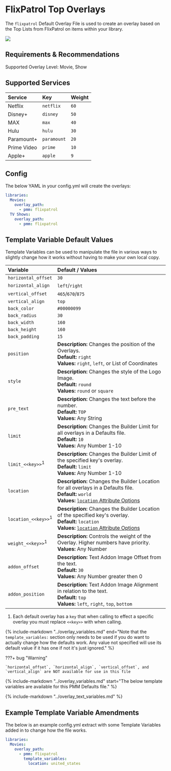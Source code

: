 # FlixPatrol Top Overlays

The `flixpatrol` Default Overlay File is used to create an overlay based on the Top Lists from FlixPatrol on items within your library.

![](images/flixpatrol.png)

## Requirements & Recommendations

Supported Overlay Level: Movie, Show

## Supported Services

| Service     | Key         | Weight |
|:------------|:------------|:-------|
| Netflix     | `netflix`   | `60`   |
| Disney+     | `disney`    | `50`   |
| MAX         | `max`       | `40`   |
| Hulu        | `hulu`      | `30`   |
| Paramount+  | `paramount` | `20`   |
| Prime Video | `prime`     | `10`   |
| Apple+      | `apple`     | `9`    |

## Config

The below YAML in your config.yml will create the overlays:

```yaml
libraries:
  Movies:
    overlay_path:
      - pmm: flixpatrol
  TV Shows:
    overlay_path:
      - pmm: flixpatrol
```

## Template Variable Default Values

Template Variables can be used to manipulate the file in various ways to slightly change how it works without having to make your own local copy.

 
| Variable                       | Default / Values                                                                                                                                                                                               |
|:-------------------------------|:---------------------------------------------------------------------------------------------------------------------------------------------------------------------------------------------------------------|
| `horizontal_offset`            | `30`                                                                                                                                                                                                           |
| `horizontal_align`             | `left`/`right`                                                                                                                                                                                                 |
| `vertical_offset`              | `465`/`670`/`875`                                                                                                                                                                                              |
| `vertical_align`               | `top`                                                                                                                                                                                                          |
| `back_color`                   | `#00000099`                                                                                                                                                                                                    |
| `back_radius`                  | `30`                                                                                                                                                                                                           |
| `back_width`                   | `160`                                                                                                                                                                                                          |
| `back_height`                  | `160`                                                                                                                                                                                                          |
| `back_padding`                 | `15`                                                                                                                                                                                                           |
| `position`                     | **Description:** Changes the position of the Overlays.<br>**Default:** `right`<br>**Values:** `right`, `left`, or List of Coordinates                                                                          |
| `style`                        | **Description:** Changes the style of the Logo Image.<br>**Default:** `round`<br>**Values:** `round` or `square`                                                                                               |
| `pre_text`                     | **Description:** Changes the text before the number.<br>**Default:** `TOP`<br>**Values:** Any String                                                                                                           |
| `limit`                        | **Description:** Changes the Builder Limit for all overlays in a Defaults file.<br>**Default:** `10`<br>**Values:** Any Number 1-10                                                                            |
| `limit_<<key>>`<sup>1</sup>    | **Description:** Changes the Builder Limit of the specified key's overlay.<br>**Default:** `limit`<br>**Values:** Any Number 1-10                                                                              |
| `location`                     | **Description:** Changes the Builder Location for all overlays in a Defaults file.<br>**Default:** `world`<br>**Values:** [`location` Attribute Options](../../builders/flixpatrol.md#top-platform-attributes) |
| `location_<<key>>`<sup>1</sup> | **Description:** Changes the Builder Location of the specified key's overlay.<br>**Default:** `location`<br>**Values:** [`location` Attribute Options](../../builders/flixpatrol.md#top-platform-attributes)   |
| `weight_<<key>>`<sup>1</sup>   | **Description:** Controls the weight of the Overlay. Higher numbers have priority.<br>**Values:** Any Number                                                                                                   |
| `addon_offset`                 | **Description:** Text Addon Image Offset from the text.<br>**Default:** `30`<br>**Values:** Any Number greater then 0                                                                                          |
| `addon_position`               | **Description:** Text Addon Image Alignment in relation to the text.<br>**Default:** `top`<br>**Values:** `left`, `right`, `top`, `bottom`                                                                     |

1. Each default overlay has a `key` that when calling to effect a specific overlay you must replace `<<key>>` with when calling.

{%
   include-markdown "../overlay_variables.md"
   end="Note that the `template_variables:` section only needs to be used if you do want to actually change how the defaults work. Any value not specified will use its default value if it has one if not it's just ignored."
%}

???+ bug "Warning"

    `horizontal_offset`, `horizontal_align`, `vertical_offset`, and `vertical_align` are NOT available for use in this file

{%
   include-markdown "../overlay_variables.md"
   start="The below template variables are available for this PMM Defaults file."
%}

{%
   include-markdown "../overlay_text_variables.md"
%}

## Example Template Variable Amendments

The below is an example config.yml extract with some Template Variables added in to change how the file works.

```yaml
libraries:
  Movies:
    overlay_path:
      - pmm: flixpatrol
        template_variables:
          location: united_states
```